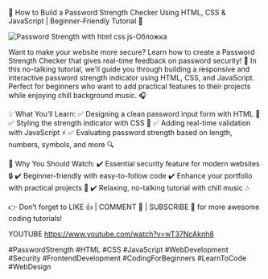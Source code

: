 🔐 How to Build a Password Strength Checker Using HTML, CSS & JavaScript | Beginner-Friendly Tutorial 🚀

![Password Strength with html css js-Обложка](https://github.com/user-attachments/assets/decf30f5-8e9e-43f6-bfc9-1563975d10ed)

Want to make your website more secure? Learn how to create a Password Strength Checker that gives real-time feedback on password security! 🔑 In this no-talking tutorial, we’ll guide you through building a responsive and interactive password strength indicator using HTML, CSS, and JavaScript. Perfect for beginners who want to add practical features to their projects while enjoying chill background music. 🎧

💡 What You’ll Learn:
✅ Designing a clean password input form with HTML 📝
✅ Styling the strength indicator with CSS 🎨
✅ Adding real-time validation with JavaScript ⚡
✅ Evaluating password strength based on length, numbers, symbols, and more 🔍

🚀 Why You Should Watch:
✔️ Essential security feature for modern websites 🔒
✔️ Beginner-friendly with easy-to-follow code
✔️ Enhance your portfolio with practical projects 💼
✔️ Relaxing, no-talking tutorial with chill music 🎶

👉 Don’t forget to LIKE 👍 | COMMENT 💬 | SUBSCRIBE 🔔 for more awesome coding tutorials!

YOUTUBE
https://www.youtube.com/watch?v=wT37NcAknh8

#PasswordStrength #HTML #CSS #JavaScript #WebDevelopment #Security #FrontendDevelopment #CodingForBeginners #LearnToCode #WebDesign

